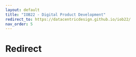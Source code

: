 ```yaml
---
layout: default
title: "IOB22 - Digital Product Development"
redirect_to: https://datacentricdesign.github.io/iob22/
nav_order: 5
---
```


# Redirect
